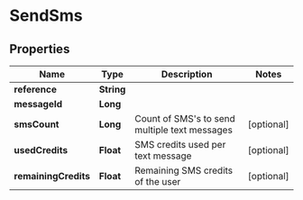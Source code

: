 
# SendSms

## Properties
Name | Type | Description | Notes
------------ | ------------- | ------------- | -------------
**reference** | **String** |  | 
**messageId** | **Long** |  | 
**smsCount** | **Long** | Count of SMS&#39;s to send multiple text messages |  [optional]
**usedCredits** | **Float** | SMS credits used per text message |  [optional]
**remainingCredits** | **Float** | Remaining SMS credits of the user |  [optional]



